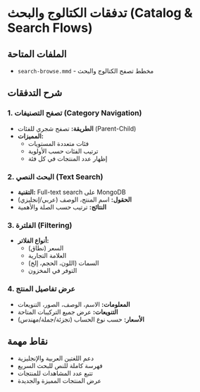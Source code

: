 # تدفقات الكتالوج والبحث (Catalog & Search Flows)

## الملفات المتاحة
- `search-browse.mmd` - مخطط تصفح الكتالوج والبحث

## شرح التدفقات

### 1. تصفح التصنيفات (Category Navigation)
- **الطريقة:** تصفح شجري للفئات (Parent-Child)
- **المميزات:** 
  - فئات متعددة المستويات
  - ترتيب الفئات حسب الأولوية
  - إظهار عدد المنتجات في كل فئة

### 2. البحث النصي (Text Search)
- **التقنية:** Full-text search على MongoDB
- **الحقول:** اسم المنتج، الوصف (عربي/إنجليزي)
- **النتائج:** ترتيب حسب الصلة والأهمية

### 3. الفلترة (Filtering)
- **أنواع الفلاتر:**
  - السعر (نطاق)
  - العلامة التجارية
  - السمات (اللون، الحجم، إلخ)
  - التوفر في المخزون

### 4. عرض تفاصيل المنتج
- **المعلومات:** الاسم، الوصف، الصور، التنويعات
- **التنويعات:** عرض جميع التركيبات المتاحة
- **الأسعار:** حسب نوع الحساب (تجزئة/جملة/مهندس)

## نقاط مهمة
- دعم اللغتين العربية والإنجليزية
- فهرسة كاملة للنص للبحث السريع
- تتبع عدد المشاهدات للمنتجات
- عرض المنتجات المميزة والجديدة
